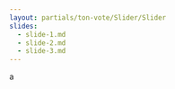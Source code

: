 ```yaml
---
layout: partials/ton-vote/Slider/Slider
slides:
  - slide-1.md
  - slide-2.md
  - slide-3.md
---
```


a